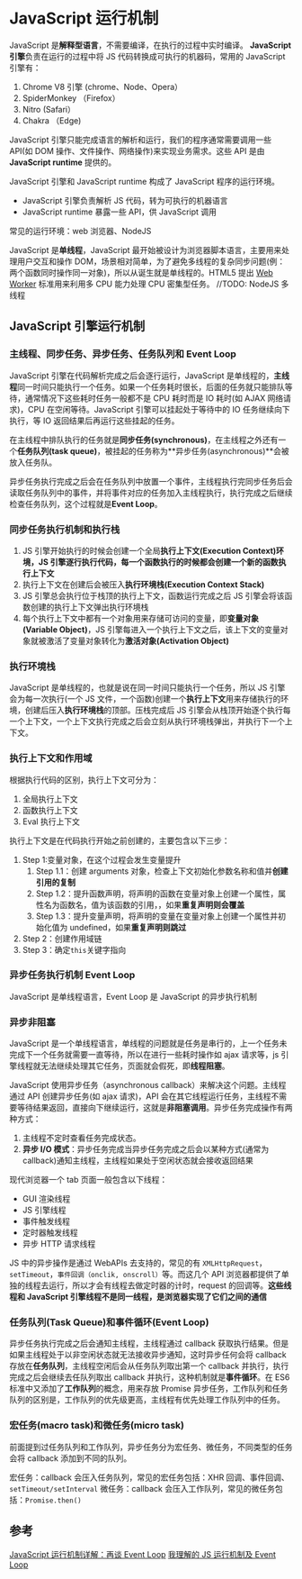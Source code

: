 # JavaScript 运行机制

JavaScript 是**解释型语言**，不需要编译，在执行的过程中实时编译。
**JavaScript 引擎**负责在运行的过程中将 JS 代码转换成可执行的机器码，常用的 JavaScript 引擎有：

1. Chrome V8 引擎 (chrome、Node、Opera）
2. SpiderMonkey （Firefox）
3. Nitro (Safari）
4. Chakra （Edge)

JavaScript 引擎只能完成语言的解析和运行，我们的程序通常需要调用一些 API(如 DOM 操作、文件操作、网络操作)来实现业务需求。这些 API 是由 **JavaScript runtime** 提供的。

JavaScript 引擎和 JavaScript runtime 构成了 JavaScript 程序的运行环境。

- JavaScript 引擎负责解析 JS 代码，转为可执行的机器语言
- JavaScript runtime 暴露一些 API，供 JavaScript 调用

常见的运行环境：web 浏览器、NodeJS

JavaScript 是**单线程**，JavaScript 最开始被设计为浏览器脚本语言，主要用来处理用户交互和操作 DOM，场景相对简单，为了避免多线程的复杂同步问题(例：两个函数同时操作同一对象)，所以从诞生就是单线程的。HTML5 提出 [Web Worker](../../html/../03-Html/Worker/Web%20Worker.md) 标准用来利用多 CPU 能力处理 CPU 密集型任务。
//TODO: NodeJS 多线程

## JavaScript 引擎运行机制

### 主线程、同步任务、异步任务、任务队列和 Event Loop

JavaScript 引擎在代码解析完成之后会逐行运行，JavaScript 是单线程的，**主线程**同一时间只能执行一个任务。如果一个任务耗时很长，后面的任务就只能排队等待，通常情况下这些耗时任务一般都不是 CPU 耗时而是 IO 耗时(如 AJAX 网络请求)，CPU 在空闲等待。JavaScript 引擎可以挂起处于等待中的 IO 任务继续向下执行，等 IO 返回结果后再运行这些挂起的任务。

在主线程中排队执行的任务就是**同步任务(synchronous)**，在主线程之外还有一个**任务队列(task queue)**，被挂起的任务称为**异步任务(asynchronous)**会被放入任务队。

异步任务执行完成之后会在任务队列中放置一个事件，主线程执行完同步任务后会读取任务队列中的事件，并将事件对应的任务加入主线程执行，执行完成之后继续检查任务队列，这个过程就是**Event Loop**。

### 同步任务执行机制和执行栈

1. JS 引擎开始执行的时候会创建一个全局**执行上下文(Execution Context)**环境，JS 引擎逐行执行代码，每一个函数执行的时候都会创建一个新的**函数执行上下文**
2. 执行上下文在创建后会被压入**执行环境栈(Execution Context Stack)**
3. JS 引擎总会执行位于栈顶的执行上下文，函数运行完成之后 JS 引擎会将该函数创建的执行上下文弹出执行环境栈
4. 每个执行上下文中都有一个对象用来存储可访问的变量，即**变量对象(Variable Object)**，JS 引擎每进入一个执行上下文之后，该上下文的变量对象就被激活了变量对象转化为**激活对象(Activation Object)**

### 执行环境栈

JavaScript 是单线程的，也就是说在同一时间只能执行一个任务，所以 JS 引擎会为每一次执行(一个 JS 文件，一个函数)创建一个**执行上下文**用来存储执行的环境，创建后压入**执行环境栈**的顶部。压栈完成后 JS 引擎会从栈顶开始逐个执行每一个上下文，一个上下文执行完成之后会立刻从执行环境栈弹出，并执行下一个上下文。

### 执行上下文和作用域

根据执行代码的区别，执行上下文可分为：

1. 全局执行上下文
2. 函数执行上下文
3. Eval 执行上下文

执行上下文是在代码执行开始之前创建的，主要包含以下三步：

1. Step 1:变量对象，在这个过程会发生变量提升
   1. Step 1.1：创建 arguments 对象，检查上下文初始化参数名称和值并**创建引用的复制**
   2. Step 1.2：提升函数声明，将声明的函数在变量对象上创建一个属性，属性名为函数名，值为该函数的引用，，如果**重复声明则会覆盖**
   3. Step 1.3：提升变量声明，将声明的变量在变量对象上创建一个属性并初始化值为 undefined，如果**重复声明则跳过**
2. Step 2：创建作用域链
3. Step 3：确定`this`关键字指向

### 异步任务执行机制 Event Loop

JavaScript 是单线程语言，Event Loop 是 JavaScript 的异步执行机制

### 异步非阻塞

JavaScript 是一个单线程语言，单线程的问题就是任务是串行的，上一个任务未完成下一个任务就需要一直等待，所以在进行一些耗时操作如 ajax 请求等，js 引擎线程就无法继续处理其它任务，页面就会假死，即**线程阻塞**。

JavaScript 使用异步任务（asynchronous callback）来解决这个问题。主线程通过 API 创建异步任务(如 ajax 请求)，API 会在其它线程运行任务，主线程不需要等待结果返回，直接向下继续运行，这就是**非阻塞调用**。异步任务完成操作有两种方式：

1. 主线程不定时查看任务完成状态。
2. **异步 I/O 模式**：异步任务完成当异步任务完成之后会以某种方式(通常为 callback)通知主线程，主线程如果处于空闲状态就会接收返回结果

现代浏览器一个 tab 页面一般包含以下线程：

- GUI 渲染线程
- JS 引擎线程
- 事件触发线程
- 定时器触发线程
- 异步 HTTP 请求线程

JS 中的异步操作是通过 WebAPIs 去支持的，常见的有 `XMLHttpRequest`，`setTimeout`，`事件回调（onclik, onscroll）`等。而这几个 API 浏览器都提供了单独的线程去运行，所以才会有线程去做定时器的计时，request 的回调等。**这些线程和 JavaScript 引擎线程不是同一线程，是浏览器实现了它们之间的通信**

### 任务队列(Task Queue)和事件循环(Event Loop)

异步任务执行完成之后会通知主线程，主线程通过 callback 获取执行结果。但是如果主线程处于以非空闲状态就无法接收异步通知，这时异步任何会将 callback 存放在**任务队列**，主线程空闲后会从任务队列取出第一个 callback 并执行，执行完成之后会继续去任队列取出 callback 并执行，这种机制就是**事件循环**。在 ES6 标准中又添加了**工作队列**的概念，用来存放 Promise 异步任务，工作队列和任务队列的区别是，工作队列的优先级更高，主线程有优先处理工作队列中的任务。

### 宏任务(macro task)和微任务(micro task)

前面提到过任务队列和工作队列，异步任务分为宏任务、微任务，不同类型的任务会将 callback 添加到不同的队列。

宏任务：callback 会压入任务队列，常见的宏任务包括：XHR 回调、事件回调、`setTimeout/setInterval`
微任务：callback 会压入工作队列，常见的微任务包括：`Promise.then()`

## 参考

[JavaScript 运行机制详解：再谈 Event Loop](https://www.ruanyifeng.com/blog/2014/10/event-loop.html)
[我理解的 JS 运行机制及 Event Loop](https://github.com/sunyongjian/blog/issues/38)
